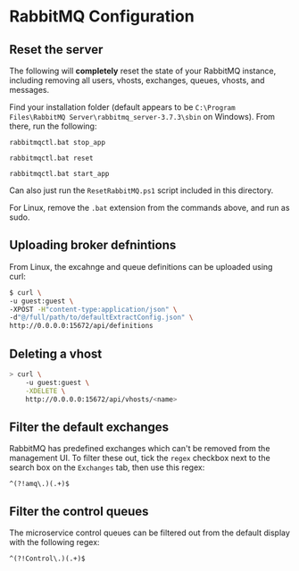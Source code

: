 
# RabbitMQ Configuration

## Reset the server

The following will **completely** reset the state of your RabbitMQ instance, including removing all users, vhosts, exchanges, queues, vhosts, and messages.

Find your installation folder (default appears to be `C:\Program Files\RabbitMQ Server\rabbitmq_server-3.7.3\sbin` on Windows). From there, run the following:

```
rabbitmqctl.bat stop_app

rabbitmqctl.bat reset

rabbitmqctl.bat start_app
```

Can also just run the `ResetRabbitMQ.ps1` script included in this directory.

For Linux, remove the `.bat` extension from the commands above, and run as sudo.

## Uploading broker defnintions

From Linux, the excahnge and queue definitions can be uploaded using curl:

```bash
$ curl \
-u guest:guest \
-XPOST -H"content-type:application/json" \
-d"@/full/path/to/defaultExtractConfig.json" \
http://0.0.0.0:15672/api/definitions
```

## Deleting a vhost

```bash
> curl \
    -u guest:guest \
    -XDELETE \
    http://0.0.0.0:15672/api/vhosts/<name>
```

## Filter the default exchanges

RabbitMQ has predefined exchanges which can't be removed from the management UI. To filter these out, tick the `regex` checkbox next to the search box on the `Exchanges` tab, then use this regex:

```regex
^(?!amq\.)(.+)$
```

## Filter the control queues

The microservice control queues can be filtered out from the default display with the following regex:

```regex
^(?!Control\.)(.+)$
```
